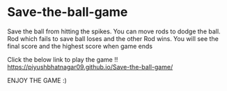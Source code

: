 # Save-the-ball-game
Save the ball from hitting the spikes. You can move rods to dodge the ball. Rod which fails to save ball loses and the other Rod wins. You will see the final score and the highest score when game ends

Click the below link to play the game !!
<br>
https://piyushbhatnagar09.github.io/Save-the-ball-game/

ENJOY THE GAME :)
